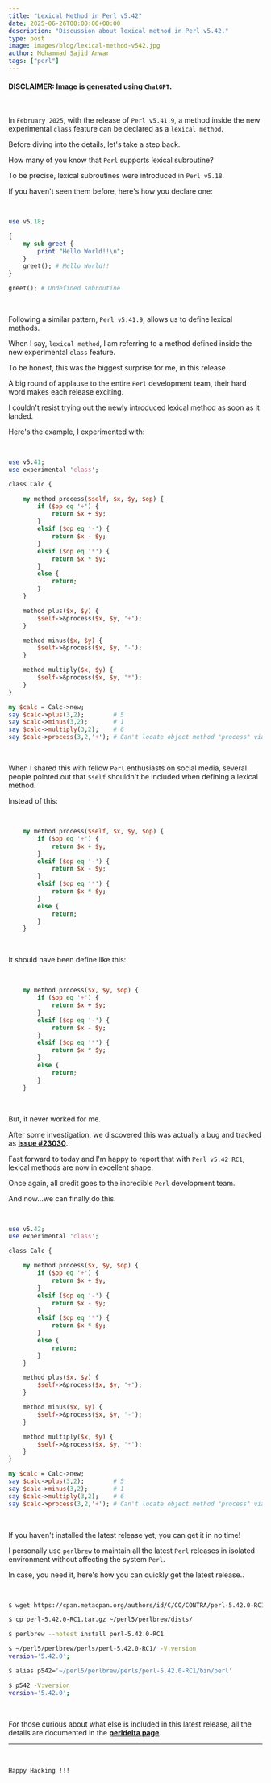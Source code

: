 ```yaml
---
title: "Lexical Method in Perl v5.42"
date: 2025-06-26T00:00:00+00:00
description: "Discussion about lexical method in Perl v5.42."
type: post
image: images/blog/lexical-method-v542.jpg
author: Mohammad Sajid Anwar
tags: ["perl"]
---
```


#### **DISCLAIMER:** Image is generated using `ChatGPT`.
<br>

In `February 2025`, with the release of `Perl v5.41.9`, a method inside the new experimental `class` feature can be declared as a `lexical method`.

Before diving into the details, let's take a step back.

How many of you know that `Perl` supports lexical subroutine?

To be precise, lexical subroutines were introduced in `Perl v5.18`.

If you haven't seen them before, here's how you declare one:

<br>

```perl
use v5.18;

{
    my sub greet {
        print "Hello World!!\n";
    }
    greet(); # Hello World!!
}

greet(); # Undefined subroutine
```

<br>

Following a similar pattern, `Perl v5.41.9`, allows us to define lexical methods.

When I say, `lexical method`, I am referring to a method defined inside the new experimental `class` feature.

To be honest, this was the biggest surprise for me, in this release.

A big round of applause to the entire `Perl` development team, their hard word makes each release exciting.

I couldn't resist trying out the newly introduced lexical method as soon as it landed.

Here's the example, I experimented with:

<br>

```perl
use v5.41;
use experimental 'class';

class Calc {

    my method process($self, $x, $y, $op) {
        if ($op eq '+') {
            return $x + $y;
        }
        elsif ($op eq '-') {
            return $x - $y;
        }
        elsif ($op eq '*') {
            return $x * $y;
        }
        else {
            return;
        }
    }

    method plus($x, $y) {
        $self->&process($x, $y, '+');
    }

    method minus($x, $y) {
        $self->&process($x, $y, '-');
    }

    method multiply($x, $y) {
        $self->&process($x, $y, '*');
    }
}

my $calc = Calc->new;
say $calc->plus(3,2);        # 5
say $calc->minus(3,2);       # 1
say $calc->multiply(3,2);    # 6
say $calc->process(3,2,'+'); # Can't locate object method "process" via package "Calc"
```

<br>

When I shared this with fellow `Perl` enthusiasts on social media, several people pointed out that `$self` shouldn't be included when defining a lexical method.

Instead of this:

<br>

```perl
    my method process($self, $x, $y, $op) {
        if ($op eq '+') {
            return $x + $y;
        }
        elsif ($op eq '-') {
            return $x - $y;
        }
        elsif ($op eq '*') {
            return $x * $y;
        }
        else {
            return;
        }
    }
```

<br>

It should have been define like this:

<br>

```perl
    my method process($x, $y, $op) {
        if ($op eq '+') {
            return $x + $y;
        }
        elsif ($op eq '-') {
            return $x - $y;
        }
        elsif ($op eq '*') {
            return $x * $y;
        }
        else {
            return;
        }
    }
```

<br>

But, it never worked for me.

After some investigation, we discovered this was actually a bug and tracked as [**issue #23030**](https://github.com/Perl/perl5/issues/23030).

Fast forward to today and I'm happy to report that with `Perl v5.42 RC1`, lexical methods are now in excellent shape.

Once again, all credit goes to the incredible `Perl` development team.

And now...we can finally do this.

<br>

```perl
use v5.42;
use experimental 'class';

class Calc {

    my method process($x, $y, $op) {
        if ($op eq '+') {
            return $x + $y;
        }
        elsif ($op eq '-') {
            return $x - $y;
        }
        elsif ($op eq '*') {
            return $x * $y;
        }
        else {
            return;
        }
    }

    method plus($x, $y) {
        $self->&process($x, $y, '+');
    }

    method minus($x, $y) {
        $self->&process($x, $y, '-');
    }

    method multiply($x, $y) {
        $self->&process($x, $y, '*');
    }
}

my $calc = Calc->new;
say $calc->plus(3,2);        # 5
say $calc->minus(3,2);       # 1
say $calc->multiply(3,2);    # 6
say $calc->process(3,2,'+'); # Can't locate object method "process" via package "Calc"
```

<br>

If you haven't installed the latest release yet, you can get it in no time!

I personally use `perlbrew` to maintain all the latest `Perl` releases in isolated environment without affecting the system `Perl`.

In case, you need it, here's how you can quickly get the latest release..

<br>

```bash
$ wget https://cpan.metacpan.org/authors/id/C/CO/CONTRA/perl-5.42.0-RC1.tar.gz

$ cp perl-5.42.0-RC1.tar.gz ~/perl5/perlbrew/dists/

$ perlbrew --notest install perl-5.42.0-RC1

$ ~/perl5/perlbrew/perls/perl-5.42.0-RC1/ -V:version
version='5.42.0';

$ alias p542='~/perl5/perlbrew/perls/perl-5.42.0-RC1/bin/perl'

$ p542 -V:version
version='5.42.0';
```

<br>

For those curious about what else is included in this latest release, all the details are documented in the [**perldelta page**](https://metacpan.org/release/CONTRA/perl-5.42.0-RC1/view/pod/perldelta.pod).

***

<br>

`Happy Hacking !!!`
